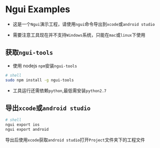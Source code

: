 Ngui Examples
===============

* 这是一个`Ngui`演示工程，请使用`ngui`命令导出到`xcode`或`android studio`

* 需要注意工具现在并不支持`Windows`系统，只能在`mac`或`linux`下使用

## 获取`ngui-tools`

* 使用 nodejs `npm`安装`ngui-tools`


```sh
# shell
sudo npm install -g ngui-tools

```

* 工具运行还需依赖`python`,最低需安装`python2.7`

## 导出`xcode`或`android studio`

```sh
# shell
ngui export ios
ngui export android
```

导出后使用`xcode`获取`android studio`打开`Project`文件夹下的工程文件

